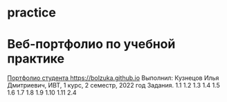 # practice
# Веб-портфолио по учебной практике
<a href="https://bolzuka.github.io" rel="nofollow">Портфолио студента https://bolzuka.github.io</a>
Выполнил: Кузнецов Илья Дмитриевич, ИВТ, 1 курс, 2 семестр, 2022 год
Задания.
1.1
1.2
1.3
1.4
1.5
1.6
1.7
1.8
1.9
1.10
1.11
2.4
